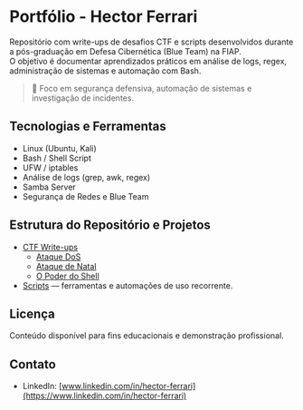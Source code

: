 # Portfólio - Hector Ferrari

Repositório com write-ups de desafios CTF e scripts desenvolvidos durante a pós-graduação em Defesa Cibernética (Blue Team) na FIAP.  
O objetivo é documentar aprendizados práticos em análise de logs, regex, administração de sistemas e automação com Bash.

> 🎯 Foco em segurança defensiva, automação de sistemas e investigação de incidentes.

## Tecnologias e Ferramentas

- Linux (Ubuntu, Kali)  
- Bash / Shell Script  
- UFW / iptables  
- Análise de logs (grep, awk, regex)  
- Samba Server  
- Segurança de Redes e Blue Team  

## Estrutura do Repositório e Projetos

- [CTF Write-ups](./ctf-writeups/)
  - [Ataque DoS](./ctf-writeups/ataque-dos/)
  - [Ataque de Natal](./ctf-writeups/ataque-natal/)
  - [O Poder do Shell](./ctf-writeups/poder-do-shell/)
- [Scripts](./scripts/) — ferramentas e automações de uso recorrente.

## Licença
Conteúdo disponível para fins educacionais e demonstração profissional.

## Contato

- LinkedIn: [www.linkedin.com/in/hector-ferrari](https://www.linkedin.com/in/hector-ferrari)
